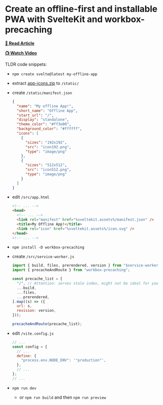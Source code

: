 # Create an offline-first and installable PWA with SvelteKit and workbox-precaching

**[📄 Read Article](https://www.sarcevic.dev/offline-first-installable-pwa-sveltekit-workbox-precaching)**

**[📺 Watch Video](https://www.youtube.com/watch?v=Enl4OPQ2OAM)**

TLDR code snippets:

- `npm create svelte@latest my-offline-app`
- extract [app-icons.zip](https://www.sarcevic.dev/offline-first-installable-pwa-sveltekit-workbox-precaching/app-icons.zip) to `/static/`
- create `/static/manifest.json`
  ```json
  {
    "name": "My offline App!",
    "short_name": "Offline App",
    "start_url": "/",
    "display": "standalone",
    "theme_color": "#ff3e00",
    "background_color": "#ffffff",
    "icons": [
      {
        "sizes": "192x192",
        "src": "icon192.png",
        "type": "image/png"
      },
      {
        "sizes": "512x512",
        "src": "icon512.png",
        "type": "image/png"
      }
    ]
  }
  ```
- edit `/src/app.html`
  ```html
  <!-- ... -->
  <head>
    <!-- ... -->
    <link rel="manifest" href="%sveltekit.assets%/manifest.json" />
    <title>My Offline App!</title>
    <link rel="icon" href="%sveltekit.assets%/icon.svg" />
  </head>
  <!-- ... -->
  ```
- `npm install -D workbox-precaching`
- create `/src/service-worker.js`

  ```js
  import { build, files, prerendered, version } from "$service-worker";
  import { precacheAndRoute } from "workbox-precaching";

  const precache_list = [
    "/", // Attention: serves stale index, might not be ideal for your use case.
    ...build,
    ...files,
    ...prerendered,
  ].map((s) => ({
    url: s,
    revision: version,
  }));

  precacheAndRoute(precache_list);
  ```

- edit `/vite.config.js`
  ```js
  // ...
  const config = {
    // ...
    define: {
      "process.env.NODE_ENV": '"production"',
    },
    // ...
  };
  // ...
  ```
- `npm run dev`
  - or `npm run build` and then `npm run preview`
